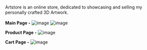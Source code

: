 Artstore is an online store, dedicated to showcasing and selling my personally crafted 3D Artwork.<br/> <br/>
**Main Page -**
![image](https://github.com/Visualsof3d/ArtstorePublic/assets/112782440/982651f6-0d31-4522-b5ac-2b9bbb68b941)
![image](https://github.com/Visualsof3d/ArtstorePublic/assets/112782440/63b78c83-2bb7-40cd-89e7-aaa01d352c55)


**Product Page -** 
![image](https://github.com/Visualsof3d/ArtstorePublic/assets/112782440/fa026c20-52c7-409c-b34f-a7bb3420bab4)


**Cart Page -**
![image](https://github.com/Visualsof3d/ArtstorePublic/assets/112782440/00677aa2-9e2f-4c05-9024-b1ad1409de1e)
